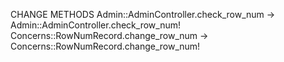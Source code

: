 CHANGE METHODS
Admin::AdminController.check_row_num -> Admin::AdminController.check_row_num!
Concerns::RowNumRecord.change_row_num -> Concerns::RowNumRecord.change_row_num!

